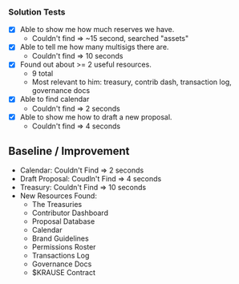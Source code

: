 ### Solution Tests

- [x] Able to show me how much reserves we have.
  - Couldn't find => ~15 second, searched "assets"
- [x] Able to tell me how many multisigs there are.
  - Couldn't find => 10 seconds
- [x] Found out about >= 2 useful resources.
  - 9 total
  - Most relevant to him: treasury, contrib dash, transaction log, governance docs
- [x] Able to find calendar
  - Couldn't find => 2 seconds
- [x] Able to show me how to draft a new proposal.
  - Couldn't find => 4 seconds

## Baseline / Improvement

- Calendar: Couldn't Find => 2 seconds
- Draft Proposal: Coudln't Find => 4 seconds
- Treasury: Couldn't Find => 10 seconds
- New Resources Found:
  - The Treasuries
  - Contributor Dashboard
  - Proposal Database
  - Calendar
  - Brand Guidelines
  - Permissions Roster
  - Transactions Log
  - Governance Docs
  - $KRAUSE Contract
